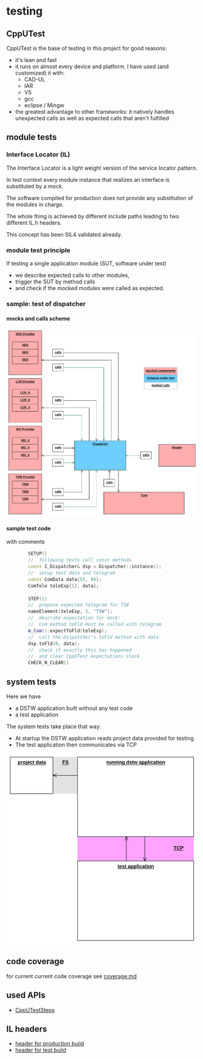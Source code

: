 # testing

## CppUTest
CppUTest is the base of testing in this project for good reasons:

-   it's lean and fast
-   it runs on almost every device and platform. I have used (and customized) it with:
    - CAD-UL
    - IAR
    - VS
    - gcc
    - eclipse / Mingw
-   the greatest advantage to other frameworks: it natively handles unexpected calls as well as expected calls that aren't fulfilled

## module tests
### Interface Locator (IL)
The Interface Locator is a light weight version of the service locator pattern.

In test context every module instance that realizes an interface is substituted by a mock.

The software compiled for production does not provide any substitution of the modules in charge.

The whole thing is achieved by different include paths leading to two different IL.h headers.

This concept has been SIL4 validated already.

### module test principle
If testing a single application module (SUT, software under test)
-   we describe expected calls to other modules,
-   trigger the SUT by method calls
-   and check if the mocked modules were called as expected.

### sample: test of dispatcher
#### mocks and calls scheme

![test Dispatcher](../specification/doc/test_dispatcher.svg) 

#### sample test code
with comments
```cpp
        SETUP()
        //  following tests call const methods
        const I_Dispatcher& dsp = Dispatcher::instance();
        //  setup test data and telegram
        const ComData data{55, 66};
        ComTele teleExp{{}, data};

        STEP(1)
        //  prepare expected telegram for TSW
        nameElement(teleExp, 1, "TSW");
        //  describe expectation for mock:
        //  Com method toFld must be called with telegram
        m_Com().expectToFld(teleExp);
        //  call the Dispatcher's toFld method with data
        dsp.toFld(0, data);
        //  check if exactly this has happened
        //  and clear CppUTest expectations stack
        CHECK_N_CLEAR()
```

## system tests
Here we have 
-   a DSTW application built without any test code
-   a test application 

The system tests take place that way:
- At startup the DSTW application reads project data provided for testing
- The test application then communicates via TCP   

![system tests](../specification/doc/sys_tests.svg) 

## code coverage
for current current code coverage see [coverage.md](coverage.md)

## used APIs
-   [CppUTestSteps](https://github.com/sorgom/CppUTestSteps)

## IL headers
- [header for production build](../application/components/SYS/IL.h)
- [header for test build](../testing/testenv/SYS/IL.h)
